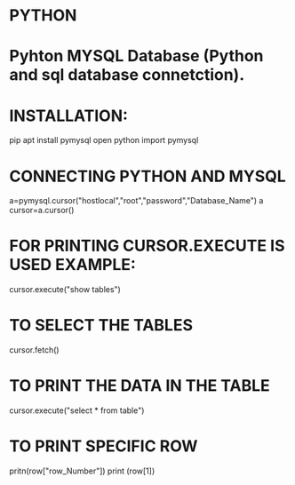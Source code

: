 # PYTHON
# Pyhton MYSQL Database (Python and sql database connetction).
# INSTALLATION:
pip apt install pymysql
open python
import pymysql
# CONNECTING PYTHON AND MYSQL
a=pymysql.cursor("hostlocal","root","password","Database_Name")
a
cursor=a.cursor()
# FOR PRINTING CURSOR.EXECUTE IS USED EXAMPLE:
cursor.execute("show tables")
# TO SELECT THE TABLES
cursor.fetch()
# TO PRINT THE DATA IN THE TABLE
cursor.execute("select * from table")
# TO PRINT SPECIFIC ROW
pritn(row["row_Number"])
print (row[1])
